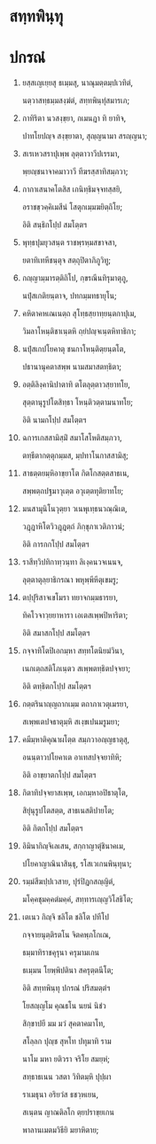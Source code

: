 <h1>สทฺทพินฺทุ</h1>
<h1>ปกรณํ</h1>
<ol>
<li>
ยสฺสเญเยฺยสุ ธเมฺมสุ, นาณุมตฺตมฺปเวทิตํ,  
  
นตฺวาสทฺธมฺมสงฺฆํตํ, สทฺทพินฺทุํสมารเภ;  
</li>
  
<li>
กาทิริตา นวสงฺขฺยา, กเมนฎา ทิ ยาทิจ,  
  
ปาทโยปญฺจ สงฺขฺยาตา, สุญฺญนามา สรญฺญนา;  
</li>
  
<li>
สเรเหวสราปุเพฺพ ลุตฺตาวาวีปเรรมา,  
  
พฺยญฺชนาจาคมาวาวี ทีฆรสฺสาทิสมฺภวา;  
</li>
  
<li>
กากาเสนาคโตสิส เกนิทฺธิมจฺจทสฺสยิ,  
  
อราชขฺวคฺคิเมสีนํ โสตุกเมฺมฆยิตฺถิโย;  
</li>
  
อิติ สนฺธิกโปฺป สมโตฺตฯ  
</li>
  
<li>
พุทฺธปุมยุวสนฺต ราชพฺรหฺมสขาจสา,  
  
ยตาทิเทหีชนฺตุจ สตฺถุปิตาภิภูวิทู;  
</li>
  
<li>
กญฺญามฺมารตฺติถิโป, กฺขรณีนทิรุมาตุภู,  
  
นปุํสเกติยนฺตาจ, ปทกมฺมทธายุโน;  
</li>
  
<li>
คหิตาคหเณเนตฺถ สุโทฺธสฺยาทฺยนฺตกาปุเม,  
  
วิมลาโหนฺติชาเนฺตหิ ถฺยํปญฺจเนฺตหิทาธิกา;  
</li>
  
<li>
นปุํสเกปโยคาตุ ชนกาโหนฺติตฺยนฺตโต,  
  
ปธานานุคตาสพฺพ นามสมาสตทฺธิตา;  
</li>
  
<li>
อตฺติลิงฺคานิปาตาทิ ตโตลุตฺตาวสฺยาทโย,  
  
สุตฺตานุรูปโตสิทฺธา โหนฺติวตฺตามนาทโย;  
</li>
  
อิติ นามกโปฺป สมโตฺตฯ  
</li>
  
<li>
ฉการเกสสามิสฺมิํ สมาโสโหติสมฺภวา,  
  
ตทฺธีตากตฺตุกมฺมส, มฺปทาโนกาสสามิสุ;  
</li>
  
<li>
สาธตฺตยมฺหิอาขฺยาโต กิตโกสตฺตสาธเน,  
  
สพฺพตฺถปฐมาวุเตฺต อวุเตฺตทุติยาทโย;  
</li>
  
<li>
มนสามุนิโนวุตฺยา วเนพุเทฺธนวณฺณิเต,  
  
วฎฺฎาหิโตวิวฎฺฎตฺถํ ภิกฺขุภาเวติภาวนํ;  
</li>
  
อิติ การกกโปฺป สมโตฺตฯ  
</li>
  
<li>
ราสีทฺวิปทิกาทฺวนฺทา ลิเงฺคนวจเนนจ,  
  
ลุตฺตาตุลฺยาธิกรณา พหุพฺพีหีตุเขมรู;  
</li>
  
<li>
ตปฺปุริสาจเขโมรา ทยาจกมฺมธารยา,  
  
ทิคโวจาวฺยยาหารา เอเตสเพฺพปิหาริตา;  
</li>
  
อิติ สมาสกโปฺป สมโตฺตฯ  
</li>
  
<li>
กจฺจาทิโตปิเอกมฺหา สทฺทโตนิยมํวินา,  
  
เนกเตฺถสติโภเนฺตว สเพฺพตทฺธิตปจฺจยา;  
</li>
  
อิติ ตทฺธิตกโปฺป สมโตฺตฯ  
</li>
  
<li>
กตฺตรินาญฺญถากเมฺม ตถาภาเวตุเมรยา,  
  
สเพฺพเตปจธาตุมฺหิ สเงฺขเปนมรูมยา;  
</li>
  
<li>
คมีมฺหาติคุณาผโตฺต สมฺภวาอญฺญธาตุสุ,  
  
อนนฺตาวปโยคาเต อาเทสปจฺจยาทิหิ;  
</li>
  
อิติ อาขฺยาตกโปฺป สมโตฺตฯ  
</li>
  
<li>
กิตาทิปจฺจยาสเพฺพ, เอกมฺหาอปิธาตุโต,  
  
สิยุํนุรูปโตสตฺต, สาธเนสติปายโต;  
</li>
  
อิติ กิตกโปฺป สมโตฺตฯ  
</li>
  
<li>
อิมินากิญฺจิเลเสน, สกฺกาญาตุํชินาคเม,  
  
ปโยคาญาณินาสินฺธุ, รโสเวเกนพินฺทุนา;  
</li>
  
<li>
รมฺมํสีฆปฺปเวสาย, ปุรํปิฎกสญฺญิตํ,  
  
มโคฺคชุมคฺคตํมคฺคํ, สทฺทารเญฺญวิโสธิโต;  
</li>
  
<li>
เตเนว กิญฺจิ ชลิโต ชลิโต ปทีโป  
  
กจฺจายนุตฺติรตโน จิตคพฺภโกเณ,  
  
ธมฺมาทิราชคุรุนา ครุมามเกน  
  
ธเมฺมน โยพฺพิปตินา สครุตฺตนีโต;  
</li>
  
อิติ สทฺทพินฺทุ ปกรณํ ปริสมตฺตํฯ  
</li>
  
โยสญฺญโม คุณธโน นยนํ นิชํว  
  
สิกฺขาปยี มม มวํ สุคตาคมาโท,  
  
สโลฺลก ปุญฺช สุหโท ปทุมาทิ ราม  
  
นาโม มหา ยติวรา จริโย สมยฺหํ;  
</li>
  
สทฺธาธเนน วสตา วิทิตมฺหิ ปุปฺผา  
  
ราเมธุนา อริยวํส ธชวฺหเยน,  
  
สเนฺตน ญาณติลโก ตฺยปราขฺยเกน  
  
พาลานเมตมวิธียิ มยาหิตาย;  
</li>
  
  
  
  
  